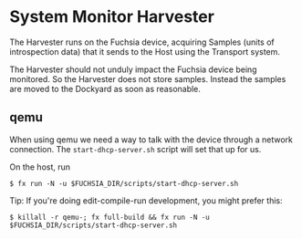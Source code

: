 # System Monitor Harvester

The Harvester runs on the Fuchsia device, acquiring Samples (units of
introspection data) that it sends to the Host using the Transport system.

The Harvester should not unduly impact the Fuchsia device being monitored.
So the Harvester does not store samples. Instead the samples are moved to
the Dockyard as soon as reasonable.

## qemu

When using qemu we need a way to talk with the device through a network
connection. The `start-dhcp-server.sh` script will set that up for us.

On the host, run
```
$ fx run -N -u $FUCHSIA_DIR/scripts/start-dhcp-server.sh
```

Tip: If you're doing edit-compile-run development, you might prefer this:
```
$ killall -r qemu-; fx full-build && fx run -N -u $FUCHSIA_DIR/scripts/start-dhcp-server.sh
```
